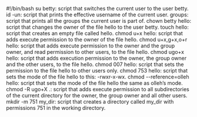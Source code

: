 #!/bin/bash
su betty: script that switches the current user to the user betty.
id -un: script that prints the effective username of the current user.
groups: script that prints all the groups the current user is part of.
chown betty hello: script that changes the owner of the file hello to the user betty.
touch hello: script that creates an empty file called hello.
chmod u+x hello: script that adds execute permission to the owner of the file hello.
chmod u+x,g+x,o+r hello: script that adds execute permission to the owner and the group owner, and read permission to other users, to the file hello.
chmod ugo+x hello: script that adds execution permission to the owner, the group owner and the other users, to the file hello.
chmod 007 hello: script that sets the permission to the file hello to other users only.
chmod 753 hello: script that sets the mode of the file hello to this: -rwxr-x-wx.
chmod --reference=olleh hello: script that sets the mode of the file hello the same as olleh’s mode.
chmod -R ugo+X .: script that adds execute permission to all subdirectories of the current directory for the owner, the group owner and all other users.
mkdir -m 751 my_dir: script that creates a directory called my_dir with permissions 751 in the working directory.
